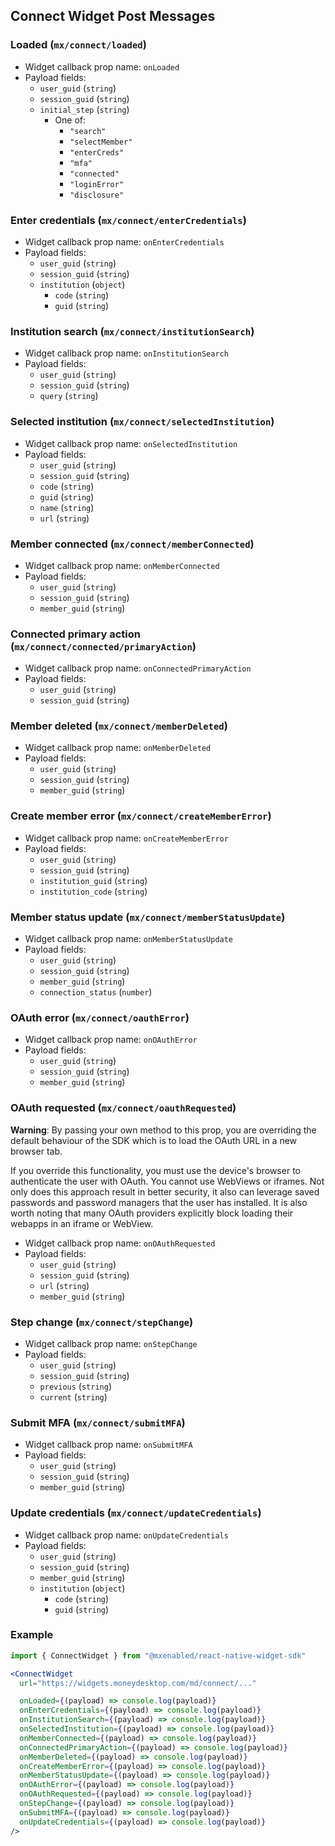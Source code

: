 

## Connect Widget Post Messages

### Loaded (`mx/connect/loaded`)

- Widget callback prop name: `onLoaded`
- Payload fields:
    - `user_guid` (`string`)
    - `session_guid` (`string`)
    - `initial_step` (`string`)
        - One of:
            - `"search"`
            - `"selectMember"`
            - `"enterCreds"`
            - `"mfa"`
            - `"connected"`
            - `"loginError"`
            - `"disclosure"`

### Enter credentials (`mx/connect/enterCredentials`)

- Widget callback prop name: `onEnterCredentials`
- Payload fields:
    - `user_guid` (`string`)
    - `session_guid` (`string`)
    - `institution` (`object`)
        - `code` (`string`)
        - `guid` (`string`)

### Institution search (`mx/connect/institutionSearch`)

- Widget callback prop name: `onInstitutionSearch`
- Payload fields:
    - `user_guid` (`string`)
    - `session_guid` (`string`)
    - `query` (`string`)

### Selected institution (`mx/connect/selectedInstitution`)

- Widget callback prop name: `onSelectedInstitution`
- Payload fields:
    - `user_guid` (`string`)
    - `session_guid` (`string`)
    - `code` (`string`)
    - `guid` (`string`)
    - `name` (`string`)
    - `url` (`string`)

### Member connected (`mx/connect/memberConnected`)

- Widget callback prop name: `onMemberConnected`
- Payload fields:
    - `user_guid` (`string`)
    - `session_guid` (`string`)
    - `member_guid` (`string`)

### Connected primary action (`mx/connect/connected/primaryAction`)

- Widget callback prop name: `onConnectedPrimaryAction`
- Payload fields:
    - `user_guid` (`string`)
    - `session_guid` (`string`)

### Member deleted (`mx/connect/memberDeleted`)

- Widget callback prop name: `onMemberDeleted`
- Payload fields:
    - `user_guid` (`string`)
    - `session_guid` (`string`)
    - `member_guid` (`string`)

### Create member error (`mx/connect/createMemberError`)

- Widget callback prop name: `onCreateMemberError`
- Payload fields:
    - `user_guid` (`string`)
    - `session_guid` (`string`)
    - `institution_guid` (`string`)
    - `institution_code` (`string`)

### Member status update (`mx/connect/memberStatusUpdate`)

- Widget callback prop name: `onMemberStatusUpdate`
- Payload fields:
    - `user_guid` (`string`)
    - `session_guid` (`string`)
    - `member_guid` (`string`)
    - `connection_status` (`number`)

### OAuth error (`mx/connect/oauthError`)

- Widget callback prop name: `onOAuthError`
- Payload fields:
    - `user_guid` (`string`)
    - `session_guid` (`string`)
    - `member_guid` (`string`)

### OAuth requested (`mx/connect/oauthRequested`)

**Warning**: By passing your own method to this prop, you are overriding the
default behaviour of the SDK which is to load the OAuth URL in a new
browser tab.

If you override this functionality, you must use the device's browser
to authenticate the user with OAuth. You cannot use  WebViews or
iframes. Not only does this approach result in better security, it
also can leverage saved passwords and password managers that the user
has installed. It is also worth noting that many OAuth providers
explicitly block loading their webapps in an iframe or WebView.

- Widget callback prop name: `onOAuthRequested`
- Payload fields:
    - `user_guid` (`string`)
    - `session_guid` (`string`)
    - `url` (`string`)
    - `member_guid` (`string`)

### Step change (`mx/connect/stepChange`)

- Widget callback prop name: `onStepChange`
- Payload fields:
    - `user_guid` (`string`)
    - `session_guid` (`string`)
    - `previous` (`string`)
    - `current` (`string`)

### Submit MFA (`mx/connect/submitMFA`)

- Widget callback prop name: `onSubmitMFA`
- Payload fields:
    - `user_guid` (`string`)
    - `session_guid` (`string`)
    - `member_guid` (`string`)

### Update credentials (`mx/connect/updateCredentials`)

- Widget callback prop name: `onUpdateCredentials`
- Payload fields:
    - `user_guid` (`string`)
    - `session_guid` (`string`)
    - `member_guid` (`string`)
    - `institution` (`object`)
        - `code` (`string`)
        - `guid` (`string`)


### Example

```jsx
import { ConnectWidget } from "@mxenabled/react-native-widget-sdk"

<ConnectWidget
  url="https://widgets.moneydesktop.com/md/connect/..."

  onLoaded={(payload) => console.log(payload)}
  onEnterCredentials={(payload) => console.log(payload)}
  onInstitutionSearch={(payload) => console.log(payload)}
  onSelectedInstitution={(payload) => console.log(payload)}
  onMemberConnected={(payload) => console.log(payload)}
  onConnectedPrimaryAction={(payload) => console.log(payload)}
  onMemberDeleted={(payload) => console.log(payload)}
  onCreateMemberError={(payload) => console.log(payload)}
  onMemberStatusUpdate={(payload) => console.log(payload)}
  onOAuthError={(payload) => console.log(payload)}
  onOAuthRequested={(payload) => console.log(payload)}
  onStepChange={(payload) => console.log(payload)}
  onSubmitMFA={(payload) => console.log(payload)}
  onUpdateCredentials={(payload) => console.log(payload)}
/>
```

